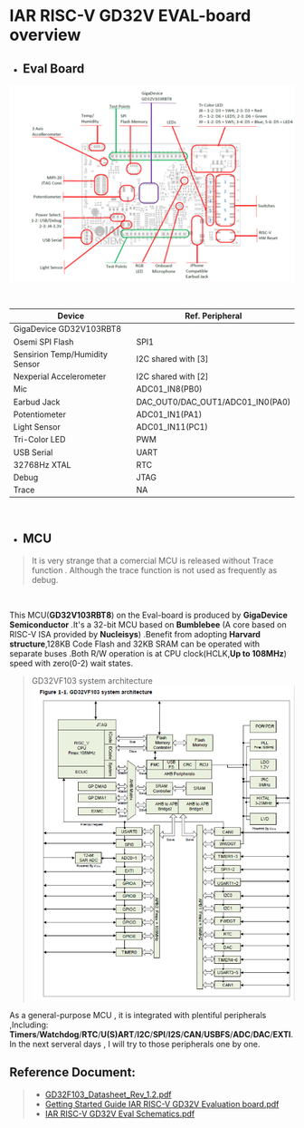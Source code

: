 # IAR RISC-V GD32V EVAL-board overview

- ## Eval Board
 ![board overview](boardoverview.PNG)

<br/>

|Device|Ref. Peripheral|
|---|---|
|GigaDevice GD32V103RBT8|
|Osemi SPI Flash|SPI1|
|Sensirion Temp/Humidity Sensor|I2C shared with [3]|
|Nexperial Accelerometer|I2C shared with [2]|
|Mic|ADC01_IN8(PB0)|
|Earbud Jack|DAC_OUT0/DAC_OUT1/ADC01_IN0(PA0)|
|Potentiometer|ADC01_IN1(PA1)|
|Light Sensor|ADC01_IN11(PC1)|
|Tri-Color LED|PWM|
|USB Serial|UART|
|32768Hz XTAL|RTC
|Debug |JTAG|
|Trace |NA|
<br/>

- ## MCU
> It is very strange that a comercial MCU is released without Trace function . Although the trace function is not used as frequently as debug.
<br/>

  This MCU(**GD32V103RBT8**) on the Eval-board is produced by **GigaDevice Semiconductor** .It's a 32-bit MCU based on __Bumblebee__ (A core based on RISC-V ISA provided by __Nucleisys__) .Benefit from adopting __Harvard structure__,128KB Code Flash and 32KB SRAM can be operated with separate buses .Both R/W operation  is at CPU clock(HCLK,**Up to 108MHz**) speed with zero(0-2) wait states.<br/>

>  GD32VF103 system architecture
>  ![System Architecture](GD32V103_SYSTEM_ARCHITECTURE.png)


  As a general-purpose MCU , it is integrated with plentiful peripherals ,Including: **Timers**/**Watchdog**/**RTC**/**U(S)ART**/**I2C**/**SPI**/**I2S**/**CAN**/**USBFS**/**ADC**/**DAC**/**EXTI**.<br/>
  In the next serveral days , I will try to those peripherals one by one.  <br/>

## Reference Document:
   >- [GD32F103_Datasheet_Rev_1.2.pdf](GD32VF103_Datasheet_Rev_1.2.pdf)<br/>
   >- [Getting Started Guide IAR RISC-V GD32V Evaluation board.pdf](./Getting%20Started%20Guide%20IAR%20RISC-V%20GD32V%20Evaluation%20board.pdf)<br/>  
   >- [IAR RISC-V GD32V Eval Schematics.pdf](IAR%20RISC-V%20GD32V%20Eval%20Schematics.pdf)<br/>